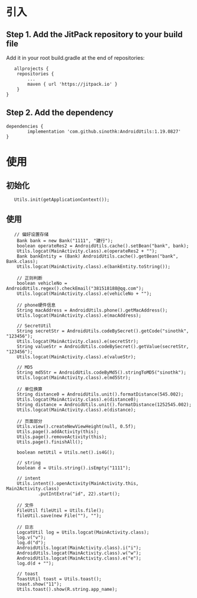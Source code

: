 
# 引入

## Step 1. Add the JitPack repository to your build file
   Add it in your root build.gradle at the end of repositories:
	
       allprojects {
		repositories {
			...
			maven { url 'https://jitpack.io' }
		}
	}

## Step 2. Add the dependency
	dependencies {
	        implementation 'com.github.sinothk:AndroidUtils:1.19.0827'
	}

# 使用
## 初始化
       Utils.init(getApplicationContext());
## 使用
       // 偏好设置存储
        Bank bank = new Bank("1111", "建行");
        boolean operateRes2 = AndroidUtils.cache().setBean("bank", bank);
        Utils.logcat(MainActivity.class).e(operateRes2 + "");
        Bank bankEntity = (Bank) AndroidUtils.cache().getBean("bank", Bank.class);
        Utils.logcat(MainActivity.class).e(bankEntity.toString());

        // 正则判断
        boolean vehicleNo = AndroidUtils.regex().checkEmail("381518188@qq.com");
        Utils.logcat(MainActivity.class).e(vehicleNo + "");

        // phone硬件信息
        String macAddress = AndroidUtils.phone().getMacAddress();
        Utils.logcat(MainActivity.class).e(macAddress);

        // SecretUtil
        String secretStr = AndroidUtils.codeBySecret().getCode("sinothk", "123456");
        Utils.logcat(MainActivity.class).e(secretStr);
        String valueStr = AndroidUtils.codeBySecret().getValue(secretStr, "123456");
        Utils.logcat(MainActivity.class).e(valueStr);

        // MD5
        String md5Str = AndroidUtils.codeByMd5().stringToMD5("sinothk");
        Utils.logcat(MainActivity.class).e(md5Str);

        // 单位换算
        String distance0 = AndroidUtils.unit().formatDistance(545.002);
        Utils.logcat(MainActivity.class).e(distance0);
        String distance = AndroidUtils.unit().formatDistance(1252545.002);
        Utils.logcat(MainActivity.class).e(distance);

        // 页面部分
        Utils.view().createNewViewHeight(null, 0.5f);
        Utils.page().addActivity(this);
        Utils.page().removeActivity(this);
        Utils.page().finishAll();

        boolean netUtil = Utils.net().is4G();

        // string
        boolean d = Utils.string().isEmpty("1111");

        // intent
        Utils.intent().openActivity(MainActivity.this, Main2Activity.class)
                .putIntExtra("id", 22).start();

        // 文件
        FileUtil fileUtil = Utils.file();
        fileUtil.save(new File(""), "");

        // 日志
        LogcatUtil log = Utils.logcat(MainActivity.class);
        log.v("v");
        log.d("d");
        AndroidUtils.logcat(MainActivity.class).i("i");
        AndroidUtils.logcat(MainActivity.class).w("w");
        AndroidUtils.logcat(MainActivity.class).e("e");
        log.d(d + "");

        // toast
        ToastUtil toast = Utils.toast();
        toast.show("11");
        Utils.toast().show(R.string.app_name);
